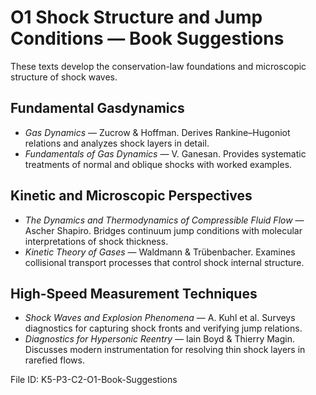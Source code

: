 # O1 Shock Structure and Jump Conditions — Book Suggestions

These texts develop the conservation-law foundations and microscopic structure of shock waves.

## Fundamental Gasdynamics
- *Gas Dynamics* — Zucrow & Hoffman. Derives Rankine–Hugoniot relations and analyzes shock layers in detail.
- *Fundamentals of Gas Dynamics* — V. Ganesan. Provides systematic treatments of normal and oblique shocks with worked examples.

## Kinetic and Microscopic Perspectives
- *The Dynamics and Thermodynamics of Compressible Fluid Flow* — Ascher Shapiro. Bridges continuum jump conditions with molecular interpretations of shock thickness.
- *Kinetic Theory of Gases* — Waldmann & Trübenbacher. Examines collisional transport processes that control shock internal structure.

## High-Speed Measurement Techniques
- *Shock Waves and Explosion Phenomena* — A. Kuhl et al. Surveys diagnostics for capturing shock fronts and verifying jump relations.
- *Diagnostics for Hypersonic Reentry* — Iain Boyd & Thierry Magin. Discusses modern instrumentation for resolving thin shock layers in rarefied flows.

File ID: K5-P3-C2-O1-Book-Suggestions
